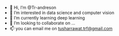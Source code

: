 - 👋 Hi, I’m @Tr-andreson
- 👀 I’m interested in data science and computer vision
- 🌱 I’m currently learning deep learning
- 💞️ I’m looking to collaborate on ...
- 📫 you can email me on tusharrawat.trf@gmail.com

<!---
Tr-andreson/Tr-andreson is a ✨ special ✨ repository because its `README.md` (this file) appears on your GitHub profile.
You can click the Preview link to take a look at your changes.
--->
